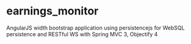 earnings_monitor
================

AngularJS width bootstrap application using persistencejs for WebSQL persistence and RESTful WS with Spring MVC 3, Objectify 4  

